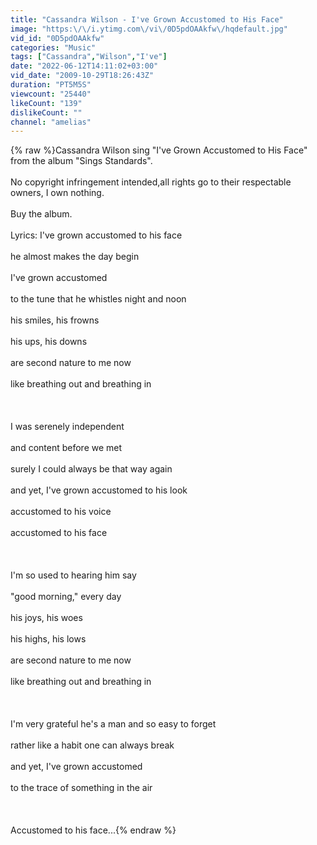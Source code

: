 ```yaml
---
title: "Cassandra Wilson - I've Grown Accustomed to His Face"
image: "https:\/\/i.ytimg.com\/vi\/0D5pdOAAkfw\/hqdefault.jpg"
vid_id: "0D5pdOAAkfw"
categories: "Music"
tags: ["Cassandra","Wilson","I've"]
date: "2022-06-12T14:11:02+03:00"
vid_date: "2009-10-29T18:26:43Z"
duration: "PT5M5S"
viewcount: "25440"
likeCount: "139"
dislikeCount: ""
channel: "amelias"
---
```

{% raw %}Cassandra Wilson sing &quot;I've Grown Accustomed to His Face&quot; from the album &quot;Sings Standards&quot;.<br /><br />No copyright infringement intended,all rights go to their respectable owners, I own nothing.<br /><br />Buy the album.<br /><br />Lyrics: I've grown accustomed to his face<br /><br />he almost makes the day begin<br /><br />I've grown accustomed<br /><br />to the tune that he whistles night and noon<br /><br />his smiles, his frowns<br /><br />his ups, his downs<br /><br />are second nature to me now<br /><br />like breathing out and breathing in<br /><br /><br /><br />I was serenely independent<br /><br />and content before we met<br /><br />surely I could always be that way again<br /><br />and yet, I've grown accustomed to his look<br /><br />accustomed to his voice<br /><br />accustomed to his face<br /><br /><br /><br />I'm so used to hearing him say<br /><br />&quot;good morning,&quot; every day<br /><br />his joys, his woes<br /><br />his highs, his lows<br /><br />are second nature to me now<br /><br />like breathing out and breathing in<br /><br /><br /><br />I'm very grateful he's a man and so easy to forget<br /><br />rather like a habit one can always break<br /><br />and yet, I've grown accustomed<br /><br />to the trace of something in the air<br /><br /><br /><br />Accustomed to his face...{% endraw %}
